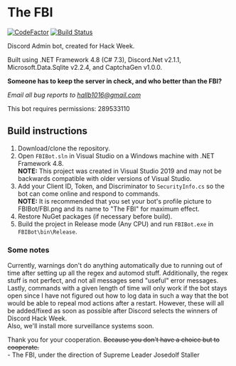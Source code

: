 # The FBI

[![CodeFactor](https://www.codefactor.io/repository/github/josedolf-staller/fbibot/badge)](https://www.codefactor.io/repository/github/josedolf-staller/fbibot)
[![Build Status](https://hallb1016.visualstudio.com/FBIBot/_apis/build/status/josedolf-staller.FBIBot?branchName=master)](https://hallb1016.visualstudio.com/FBIBot/_build/latest?definitionId=2&branchName=master)

Discord Admin bot, created for Hack Week.

Built using .NET Framework 4.8 (C# 7.3), Discord.Net v2.1.1, Microsoft.Data.Sqlite v2.2.4, and CaptchaGen v1.0.0.

**Someone has to keep the server in check, and who better than the FBI?**

*Email all bug reports to hallb1016@gmail.com*

This bot requires permissions: 289533110

## Build instructions

1. Download/clone the repository.
2. Open `FBIBot.sln` in Visual Studio on a Windows machine with .NET Framework 4.8.  
**NOTE:** This project was created in Visual Studio 2019 and may not be backwards compatible with older versions of Visual Studio.
3. Add your Client ID, Token, and Discriminator to `SecurityInfo.cs` so the bot can come online and respond to commands.  
**NOTE:** It is recommended that you set your bot's profile picture to FBIBot/FBI.png and its name to "The FBI" for maximum effect.
4. Restore NuGet packages (if necessary before build).
5. Build the project in Release mode (Any CPU) and run `FBIBot.exe` in `FBIBot\bin\Release`.

### Some notes

Currently, warnings don't do anything automatically due to running out of time after setting up all the regex and automod stuff. Additionally, the regex stuff is not perfect, and not all messages send "useful" error messages. Lastly, commands with a given length of time will only work if the bot stays open since I have not figured out how to log data in such a way that the bot would be able to repeal mod actions after a restart. However, these will all be added/fixed as soon as possible after Discord selects the winners of Discord Hack Week.  
Also, we'll install more surveillance systems soon.

Thank you for your cooperation. ~~Because you don't have a choice but to cooperate.~~  
\- The FBI, under the direction of Supreme Leader Josedolf Staller
